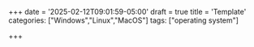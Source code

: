 +++
date = '2025-02-12T09:01:59-05:00'
draft = true
title = 'Template'
categories: ["Windows","Linux","MacOS"]
tags: ["operating system"]

+++

